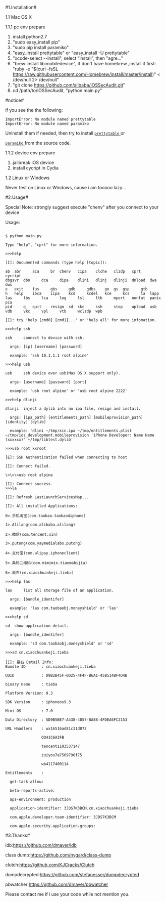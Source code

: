 #1.Installation#

1.1 Mac OS X

1.1.1 pc env prepare
  1.  install python2.7
  2.  "sudo easy_install pip"
  3.  "sudo pip install paramiko"
  4.  "easy_install prettytable" or "easy_install -U prettytable"
  5.  "xcode-select --install", select “install”, then "agre..."
  6.  "brew install libimobiledevice", if don't have homebrew ,install it first: "ruby -e "$(curl -fsSL https://raw.githubusercontent.com/Homebrew/install/master/install)" < /dev/null 2> /dev/null"
  7.  "git clone https://github.com/alibaba/iOSSecAudit.git"
  8.  cd /path/to/iOSSecAudit, "python main.py"
  


#notice#

if you see the the following:

```
ImportError: No module named prettytable
ImportError: No module named paramiko
```

Uninstall them if needed, then try to install [`prettytable` ](https://pypi.python.org/pypi/PrettyTable)  or

[`paramiko` ](https://pypi.python.org/pypi/paramiko/1.15.2) from the source code.


1.1.2 device env prepare
  1.  jailbreak iOS device
  2.  install cycript in Cydia
  

1.2 Linux or Windows
  
  Never test on Linux or Windows, cause i am tooooo lazy...
  
#2.Usage#

  Special Note: strongly suggest execute "chenv" after you connect to your device
  
  Usage:
  ```
  
 $ python main.py 
 
Type "help", "cprt" for more information.

>>>help

[I]: Documented commands (type help [topic]):

ab 	abr 	aca 	br 	chenv 	cipa 	clche 	clzdp 	cprt 	cycript 	
dbgsvr 	dbn 	dca 	dipa 	dlini 	dlinj 	dlinji 	dnload 	dwa 	dws 	
e 	exit 	fus 	gbs 	gdb 	gdbs 	go 	gs 	gsp 	gtb 	
h 	help 	ibca 	iipa 	kcd 	kcdel 	kce 	kcs 	la 	lapp 	
las 	lbs 	lca 	log 	lsl 	ltb 	mport 	nonfat 	panic 	pca 	
pid 	q 	quit 	resign 	sd 	skc 	ssh 	stop 	upload 	usb 	
vdb 	vkc 	vpl 	vtb 	wclzdp 	wpb 	

[I]: try 'help [cmd0] [cmd1]...' or 'help all' for more infomation.

>>>help ssh

ssh 	connect to device with ssh.

	args: [ip] [username] [password]
	
	example: 'ssh 10.1.1.1 root alpine'
	
>>>help usb

usb 	ssh device over usb(Max OS X support only).

	args: [username] [password] [port]
	
	example: 'usb root alpine' or 'usb root alpine 2222'
	
>>>help dlinji

dlinji 	inject a dylib into an ipa file, resign and install.

	args: [ipa_path] [entitlements_path] [mobileprovision_path] [identity] [dylib]
	
	example: 'dlini ~/tmp/xin.ipa ~/tmp/entitlements.plist ~/tmp/ios_development.mobileprovision 'iPhone Developer: Name Name (xxxxxx)' ~/tmp/libtest.dylib'
	
>>>usb root xxroot

[E]: SSH Authentication failed when connecting to host

[I]: Connect failed.

\>\>\>usb root alpine

[I]: Connect success.
>>>la

[I]: Refresh LastLaunchServicesMap...

[I]: All installed Applications:

0>.手机淘宝(com.taobao.taobao4iphone)

1>.Alilang(com.alibaba.alilang)

2>.微信(com.tencent.xin)

3>.putong(com.yaymedialabs.putong)

4>.支付宝(com.alipay.iphoneclient)

5>.条码二维码(com.mimimix.tiaomabijia)

6>.最右(cn.xiaochuankeji.tieba)

>>>help las

las 	list all storage file of an application.

	args: [bundle_identifer]
	
	example: 'las com.taobaobj.moneyshield' or 'las'
	
>>>help sd

sd 	show application detail.

	args: [bundle_identifer]
	
	example: 'sd com.taobaobj.moneyshield' or 'sd'
	
>>>sd cn.xiaochuankeji.tieba

[I]: 最右 Detail Info:
Bundle ID       : cn.xiaochuankeji.tieba

UUID            : D9B2B45F-0D25-4F4F-B6A1-45B514BF4D4B

binary name     : tieba

Platform Version: 9.3

SDK Version     : iphoneos9.3

Mini OS         : 7.0

Data Directory  : 5D9B5BE7-A438-4057-8A88-4FDEA6FC2153

URL Hnadlers    : wx16516ad81c31d872

                  QQ41C6A3FB
		  
                  tencent1103537147
		  
                  zuiyou7a7569796f75
		  
                  wb4117400114
		  
Entitlements    :

	get-task-allow: 
	
	beta-reports-active: 
	
	aps-environment: production
	
	application-identifier: 3JDS7K3BCM.cn.xiaochuankeji.tieba
	
	com.apple.developer.team-identifier: 3JDS7K3BCM
	
	com.apple.security.application-groups:
```
#3.Thanks#

idb:https://github.com/dmayer/idb

class dump:https://github.com/nygard/class-dump

clutch:https://github.com/KJCracks/Clutch

dumpdecrypted:https://github.com/stefanesser/dumpdecrypted

pbwatcher:https://github.com/dmayer/pbwatcher

Please contact me if i use your code while not mention you.
